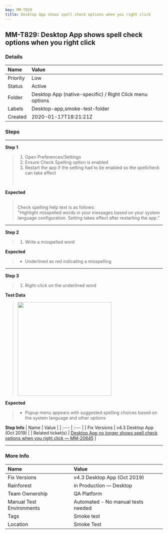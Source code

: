 ```yaml
---
key: MM-T829
title: Desktop App shows spell check options when you right click
---
```


## MM-T829: Desktop App shows spell check options when you right click

### Details

| Name     | Value                                                    |
| :------- | :------------------------------------------------------- |
| Priority | Low                                                      |
| Status   | Active                                                   |
| Folder   | Desktop App (native-specific) / Right Click menu options |
| Labels   | Desktop-app,smoke-test-folder                            |
| Created  | 2020-01-17T18:21:21Z                                     |

### Steps

<hr/>

**Step 1**

> <article><ol><li>Open Preferences/Settings</li><li>Ensure Check Spelling option is enabled</li><li>Restart the app if the setting had to be enabled so the spellcheck can take effect&nbsp;</li></ol><br></article>

**Expected**

> <article><br>Check spelling help text is as follows:<br>"Highlight misspelled words in your messages based on your system language configuration. Setting takes effect after restarting the app."</article>

<hr/>

**Step 2**

> <article><ol><li>Write a misspelled word</li></ol></article>

**Expected**

> <article><ul><li>Underlined as red indicating a misspelling&nbsp;</li></ul></article>

<hr/>

**Step 3**

> <article><ol><li>Right-click on the underlined word&nbsp;</li></ol></article>

**Test Data**

> <article><img src="https://smartbear-tm4j-prod-us-west-2-attachment-rich-text.s3.us-west-2.amazonaws.com/embedded-f3277290f945470c4add5d21ef3dc7ca7b74388fc7152bfb6b99ae58c66a95a8-1579285645898-2020-01-17_13-25-02.png" style="width: 300px;" class="fr-fil fr-dib"></article>

**Expected**

> <article><ul><li>Popup menu appears with suggested spelling choices based on the system language and other options</li></ul></article>

**Step Info**
| Name | Value |
| :--- | :--- |
| Fix Versions | v4.3 Desktop App (Oct 2019) |
| Related ticket(s) | <a href="https://mattermost.atlassian.net/browse/MM-20645" rel="noopener noreferrer" target="_blank">Desktop App no longer shows spell check options when you right click — MM-20645</a> |

<hr/>

### More Info

| Name                     | Value                              |
| :----------------------- | :--------------------------------- |
| Fix Versions             | v4.3 Desktop App (Oct 2019)        |
| Rainforest               | in Production — Desktop            |
| Team Ownership           | QA Platform                        |
| Manual Test Environments | Automated - No manual tests needed |
| Tags                     | Smoke test                         |
| Location                 | Smoke Test                         |
